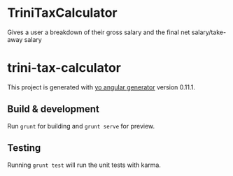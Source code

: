 # TriniTaxCalculator
Gives a user a breakdown of their gross salary and the final net salary/take-away salary
# trini-tax-calculator

This project is generated with [yo angular generator](https://github.com/yeoman/generator-angular)
version 0.11.1.

## Build & development

Run `grunt` for building and `grunt serve` for preview.

## Testing

Running `grunt test` will run the unit tests with karma.
